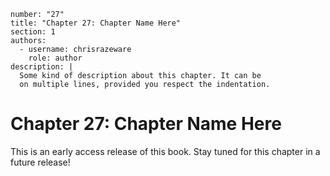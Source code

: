 ```metadata
number: "27"
title: "Chapter 27: Chapter Name Here"
section: 1
authors:
  - username: chrisrazeware
    role: author
description: |
  Some kind of description about this chapter. It can be
  on multiple lines, provided you respect the indentation.
```

# Chapter 27: Chapter Name Here

This is an early access release of this book. Stay tuned for this chapter in a future release!